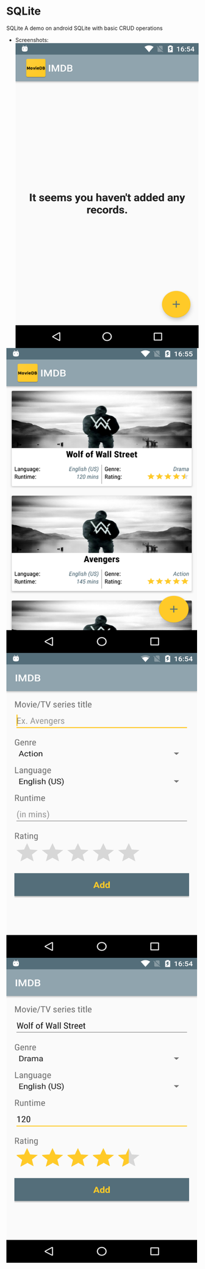 # SQLite
SQLite A demo on android SQLite with basic CRUD operations

* Screenshots:
<a href="url"><img src="https://github.com/santimendon/SQLite/blob/master/screenshots/dashboard_1.png" align="left" height="800" width="500"></a>

<a href="url"><img src="https://github.com/santimendon/SQLite/blob/master/screenshots/dashboard_2.png" align="left" height="800" width="500" ></a>

<a href="url"><img src="https://github.com/santimendon/SQLite/blob/master/screenshots/record_insertion_1.png" align="left" height="800" width="500" ></a>

<a href="url"><img src="https://github.com/santimendon/SQLite/blob/master/screenshots/record_insertion_2.png" align="left" height="800" width="500" ></a>
